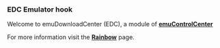 ### EDC Emulator hook

Welcome to emuDownloadCenter (EDC), a module of [**emuControlCenter**](https://github.com/PhoenixInteractiveNL/emuControlCenter/wiki/)

For more information visit the [**Rainbow**](https://github.com/PhoenixInteractiveNL/edc-masterhook/wiki/Emulator-rainbow#menu) page.
